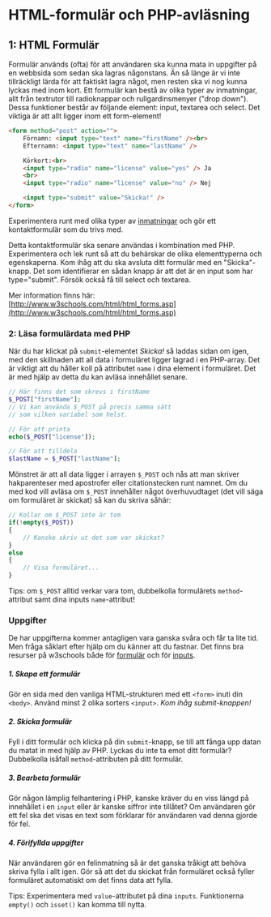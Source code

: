 # HTML-formulär och PHP-avläsning

## 1: HTML Formulär
Formulär används (ofta) för att användaren ska kunna mata in uppgifter på en webbsida som sedan ska lagras någonstans. Än så länge är vi inte tillräckligt lärda för att faktiskt lagra något, men resten ska vi nog kunna lyckas med inom kort. 
Ett formulär kan bestå av olika typer av inmatningar, allt från textrutor till radioknappar och rullgardinsmenyer ("drop down"). Dessa funktioner består av följande element:
input, textarea och select. Det viktiga är att allt ligger inom ett form-element!

```html
<form method="post" action="">
    Förnamn: <input type="text" name="firstName" /><br>
    Efternamn: <input type="text" name="lastName" />

    Körkort:<br>
    <input type="radio" name="license" value="yes" /> Ja
    <br>
    <input type="radio" name="license" value="no" /> Nej

    <input type="submit" value="Skicka!" />
</form>
```

Experimentera runt med olika typer av [inmatningar](https://www.w3schools.com/html/html_form_input_types.asp) och gör ett kontaktformulär som du trivs med.

Detta kontaktformulär ska senare användas i kombination med PHP. Experimentera och lek runt så att du behärskar de olika elementtyperna och egenskaperna. Kom ihåg att du ska avsluta ditt
formulär med en "Skicka"-knapp. Det som identifierar en sådan knapp är att det är en input som har type="submit". Försök också få till select och textarea.

Mer information finns här: [http://www.w3schools.com/html/html_forms.asp](http://www.w3schools.com/html/html_forms.asp)

### 2: Läsa formulärdata med PHP

När du har klickat på ```submit```-elementet _Skicka!_ så laddas sidan om igen, med den skillnaden att all data i formuläret ligger lagrad i en PHP-array.
Det är viktigt att du håller koll på attributet ```name``` i dina element i formuläret. Det är med hjälp av detta du kan avläsa innehållet senare.
```php
// Här finns det som skrevs i firstName
$_POST["firstName"];
// Vi kan använda $_POST på precis samma sätt 
// som vilken variabel som helst.

// För att printa
echo($_POST["license"]);

// För att tilldela
$lastName = $_POST["lastName"];
```

Mönstret är att all data ligger i arrayen ```$_POST``` och nås att man skriver hakparenteser med apostrofer eller citationstecken runt namnet.
Om du med kod vill avläsa om ```$_POST``` innehåller något överhuvudtaget (det vill säga om formuläret är skickat) så kan du skriva såhär:

```php
// Kollar om $_POST inte är tom
if(!empty($_POST))
{
    // Kanske skriv ut det som var skickat?
}
else
{
    // Visa formuläret...
}
```
Tips: om ```$_POST``` alltid verkar vara tom, dubbelkolla formulärets ```method```-attribut samt dina inputs ```name```-attribut!

### Uppgifter
De har uppgifterna kommer antagligen vara ganska svåra och får ta lite tid. Men fråga såklart efter hjälp om du känner att du fastnar. Det finns bra resurser på w3schools både för [formulär](https://www.w3schools.com/html/html_forms.asp) och för [inputs](https://www.w3schools.com/html/html_form_input_types.asp).
##### 1. Skapa ett formulär
Gör en sida med den vanliga HTML-strukturen med ett ```<form>``` inuti din ```<body>```. Använd minst 2 olika sorters ```<input>```. _Kom ihåg submit-knappen!_

##### 2. Skicka formulär
Fyll i ditt formulär och klicka på din ```submit```-knapp, se till att fånga upp datan du matat in med hjälp av PHP. Lyckas du inte ta emot ditt formulär? Dubbelkolla isåfall  ```method```-attributen på ditt formulär.

##### 3. Bearbeta formulär
Gör någon lämplig felhantering i PHP, kanske kräver du en viss längd på innehållet i en ```input``` eller är kanske siffror inte tillåtet?
Om användaren gör ett fel ska det visas en text som förklarar för användaren vad denna gjorde för fel.

##### 4. Förifyllda uppgifter
När användaren gör en felinmatning så är det ganska tråkigt att behöva skriva fylla i allt igen. Gör så att det du skickat från formuläret också fyller formuläret automatiskt om det finns data att fylla.

Tips: Experimentera med ```value```-attributet på dina ```inputs```. Funktionerna ```empty()``` och ```isset()``` kan komma till nytta.



